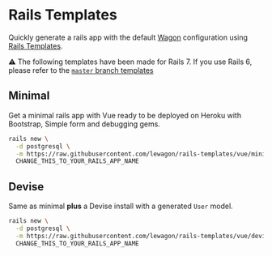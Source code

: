 # Rails Templates

Quickly generate a rails app with the default [Wagon](https://www.lewagon.com) configuration
using [Rails Templates](http://guides.rubyonrails.org/rails_application_templates.html).

⚠️ The following templates have been made for Rails 7. If you use Rails 6, please refer to the [`master` branch templates](https://github.com/lewagon/rails-templates)

## Minimal

Get a minimal rails app with Vue ready to be deployed on Heroku with Bootstrap, Simple form and debugging gems.

```bash
rails new \
  -d postgresql \
  -m https://raw.githubusercontent.com/lewagon/rails-templates/vue/minimal.rb \
  CHANGE_THIS_TO_YOUR_RAILS_APP_NAME
```

## Devise

Same as minimal **plus** a Devise install with a generated `User` model.

```bash
rails new \
  -d postgresql \
  -m https://raw.githubusercontent.com/lewagon/rails-templates/vue/devise.rb \
  CHANGE_THIS_TO_YOUR_RAILS_APP_NAME
```

